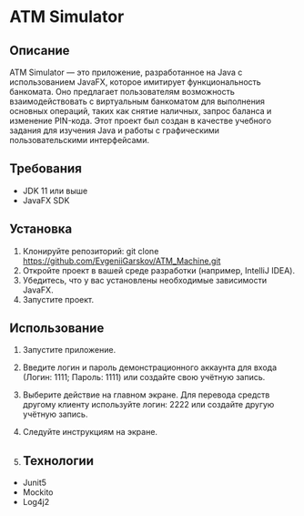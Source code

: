 # ATM Simulator

## Описание

ATM Simulator — это приложение, разработанное на Java с использованием JavaFX, которое имитирует функциональность банкомата. Оно предлагает пользователям возможность взаимодействовать с виртуальным банкоматом для выполнения основных операций, таких как снятие наличных, запрос баланса и изменение PIN-кода. Этот проект был создан в качестве учебного задания для изучения Java и работы с графическими пользовательскими интерфейсами.

## Требования

- JDK 11 или выше
- JavaFX SDK

## Установка

1. Клонируйте репозиторий:
   git clone https://github.com/EvgeniiGarskov/ATM_Machine.git
2. Откройте проект в вашей среде разработки (например, IntelliJ IDEA).
3. Убедитесь, что у вас установлены необходимые зависимости JavaFX.
4. Запустите проект.

## Использование

1. Запустите приложение.
2. Введите логин и пароль демонстрационного аккаунта для входа (Логин: 1111; Пароль: 1111) или создайте свою учётную запись.
3. Выберите действие на главном экране. Для перевода средств другому клиенту используйте логин: 2222 или создайте другую учётную запись.
4. Следуйте инструкциям на экране.

5. ## Технологии

 - Junit5
 - Mockito
 - Log4j2 
